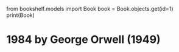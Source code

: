 from bookshelf.models import Book
book = Book.objects.get(id=1)
print(Book)

# 1984 by George Orwell (1949)
